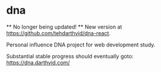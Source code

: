 # dna

** No longer being updated! **
New version at https://github.com/tehdarthvid/dna-react.

Personal influence DNA project for web development study.

Substantial stable progress should eventually goto: https://dna.darthvid.com/
